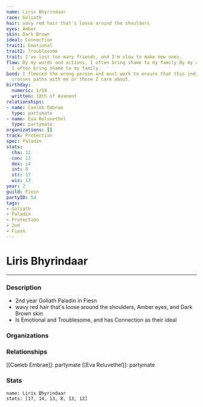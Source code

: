 ```yaml
---
name: Liris Bhyrindaar
race: Goliath
hair: wavy red hair that's loose around the shoulders
eyes: Amber
skin: Dark Brown
ideal: Connection
trait1: Emotional
trait2: Troublesome
trait: I've lost too many friends, and I'm slow to make new ones.
flaw: By my words and actions, I often bring shame to my family.By my words and actions,
  I often bring shame to my family.
bond: I fleeced the wrong person and must work to ensure that this individual never
  crosses paths with me or those I care about.
birthday:
  numeric: 1/18
  written: 18th of Avanent
relationships:
- name: Caeleb Embrae
  type: partymate
- name: Eva Reluvethel
  type: partymate
organizations: []
track: Protection
spec: Paladin
stats:
  cha: 12
  con: 13
  dex: 14
  int: 8
  str: 17
  wis: 13
year: 2
guild: Fiesn
partyID: 54
tags:
- Goliath
- Paladin
- Protection
- 2nd
- Fiesn
---
```

# Liris Bhyrindaar
---
### Description
- 2nd year Goliath Paladin in Fiesn
- wavy red hair that's loose around the shoulders, Amber eyes, and Dark Brown skin
- Is Emotional and Troublesome, and has Connection as their ideal

### Organizations
### Relationships
[[Caeleb Embrae]]: partymate
[[Eva Reluvethel]]: partymate
### Stats
```statblock
name: Liris Bhyrindaar
stats: [17, 14, 13, 8, 13, 12]
```